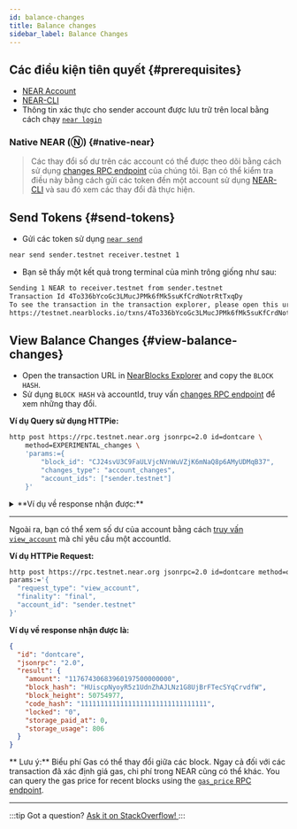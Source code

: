 ```yaml
---
id: balance-changes
title: Balance changes
sidebar_label: Balance Changes
---
```



## Các điều kiện tiên quyết {#prerequisites}

- [NEAR Account](https://testnet.mynearwallet.com/create)
- [NEAR-CLI](/tools/near-cli)
- Thông tin xác thực cho sender account được lưu trữ trên local bằng cách chạy [`near login`](/docs/tools/near-cli#near-login)

### Native NEAR (Ⓝ) {#native-near}

> Các thay đổi số dư trên các account có thể được theo dõi bằng cách sử dụng [changes RPC endpoint](/api/rpc/setup#view-account-changes) của chúng tôi. Bạn có thể kiểm tra điều này bằng cách gửi các token đến một account sử dụng [NEAR-CLI](/tools/near-cli#near-send) và sau đó xem các thay đổi đã thực hiện.

## Send Tokens {#send-tokens}

- Gửi các token sử dụng [`near send`](/docs/tools/near-cli#near-send)

```bash
near send sender.testnet receiver.testnet 1
```

- Bạn sẽ thấy một kết quả trong terminal của mình trông giống như sau:

```bash
Sending 1 NEAR to receiver.testnet from sender.testnet
Transaction Id 4To336bYcoGc3LMucJPMk6fMk5suKfCrdNotrRtTxqDy
To see the transaction in the transaction explorer, please open this url in your browser
https://testnet.nearblocks.io/txns/4To336bYcoGc3LMucJPMk6fMk5suKfCrdNotrRtTxqDy
```

## View Balance Changes {#view-balance-changes}

- Open the transaction URL in [NearBlocks Explorer](https://testnet.nearblocks.io/) and copy the `BLOCK HASH`.
- Sử dụng `BLOCK HASH` và accountId, truy vấn [changes RPC endpoint](/docs/api/rpc#view-account-changes) để xem những thay đổi.

**Ví dụ Query sử dụng HTTPie:**

```bash
http post https://rpc.testnet.near.org jsonrpc=2.0 id=dontcare \
    method=EXPERIMENTAL_changes \
    'params:={
        "block_id": "CJ24svU3C9FaULVjcNVnWuVZjK6mNaQ8p6AMyUDMqB37",
        "changes_type": "account_changes",
        "account_ids": ["sender.testnet"]
    }'
```

<details>
<summary>**Ví dụ về response nhận được:**</summary>

```json
{
  "id": "dontcare",
  "jsonrpc": "2.0",
  "result": {
    "block_hash": "BRgE4bjmUo33jmiVBcZaWGkSLVeL7TTi4ZxYTvJdPbB9",
    "changes": [
      {
        "cause": {
          "tx_hash": "4To336bYcoGc3LMucJPMk6fMk5suKfCrdNotrRtTxqDy",
          "type": "transaction_processing"
        },
        "change": {
          "account_id": "sender.testnet",
          "amount": "11767430014412510000000000",
          "code_hash": "11111111111111111111111111111111",
          "locked": "0",
          "storage_paid_at": 0,
          "storage_usage": 806
        },
        "type": "account_update"
      }
    ]
  }
}
```
</details>

---

Ngoài ra, bạn có thể xem số dư của account bằng cách [truy vấn `view_account`](/docs/api/rpc#view-account) mà chỉ yêu cầu một accountId.

**Ví dụ HTTPie Request:**

  ```bash
  http post https://rpc.testnet.near.org jsonrpc=2.0 id=dontcare method=query \
  params:='{
    "request_type": "view_account",
    "finality": "final",
    "account_id": "sender.testnet"
  }'
  ```

**Ví dụ về response nhận được là:**

```json
{
  "id": "dontcare",
  "jsonrpc": "2.0",
  "result": {
    "amount": "11767430683960197500000000",
    "block_hash": "HUiscpNyoyR5z1UdnZhAJLNz1G8UjBrFTecSYqCrvdfW",
    "block_height": 50754977,
    "code_hash": "11111111111111111111111111111111",
    "locked": "0",
    "storage_paid_at": 0,
    "storage_usage": 806
  }
}
```

** Lưu ý:** Biểu phí Gas có thể thay đổi giữa các block. Ngay cả đối với các transaction đã xác định giá gas, chi phí trong NEAR cũng có thể khác. You can query the gas price for recent blocks using the [`gas_price` RPC endpoint](https://docs.near.org/api/rpc/setup#gas-price).

---

:::tip Got a question?
<a href="https://stackoverflow.com/questions/tagged/nearprotocol"> Ask it on StackOverflow! </a>
:::
